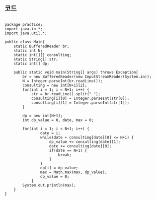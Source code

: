 ## 코드
<pre><code>
package practice;
import java.io.*;
import java.util.*;

public class Main{
	static BufferedReader br;
	static int N;
	static int[][] consulting;
	static String[] str;
	static int[] dp;
	
	public static void main(String[] args) throws Exception{
		br = new BufferedReader(new InputStreamReader(System.in));
		N = Integer.parseInt(br.readLine());
		consulting = new int[N+1][2];
		for(int i = 1; i < N+1; i++) {
			str = br.readLine().split(" ");
			consulting[i][0] = Integer.parseInt(str[0]);
			consulting[i][1] = Integer.parseInt(str[1]);
		}
		
		dp = new int[N+1];
		int dp_value = 0, date, max = 0;
		
		for(int i = 1; i < N+1; i++) {
				date = i;
				while(date + consulting[date][0] <= N+1) {
					dp_value += consulting[date][1];
					date += consulting[date][0];
					if(date == N+1) {
						break;
					}
				}
				dp[i] = dp_value;
				max = Math.max(max, dp_value);
				dp_value = 0;
			}
		System.out.println(max);
	}
} 
</code></pre>
